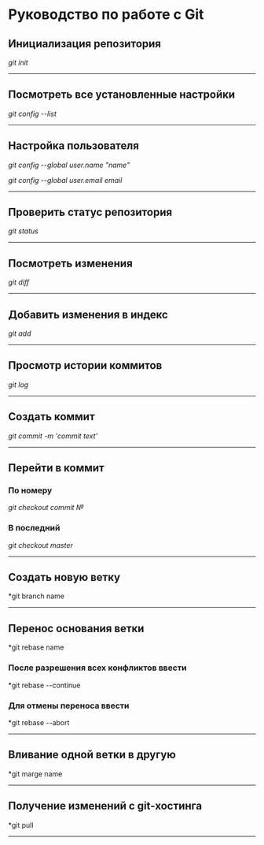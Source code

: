 # Руководство по работе с Git

## Инициализация репозитория
*git init*

---

## Посмотреть все установленные настройки 
*git config --list*

---

## Настройка пользователя
*git config --global user.name "name"*

*git config --global user.email email*

---

## Проверить статус репозитория 
*git status*

---

## Посмотреть изменения 
*git diff*

---

## Добавить изменения в индекс 
*git add*

---

## Просмотр истории коммитов
*git log*

---

## Создать коммит
*git commit -m 'commit text'*

---

## Перейти в коммит
### По номеру
*git checkout commit №*
### В последний
*git checkout master*

---

## Создать новую ветку
*git branch name

---

## Перенос основания ветки
*git rebase name
### После разрешения всех конфликтов ввести 
*git rebase --continue
### Для отмены переноса ввести
*git rebase --abort

---

## Вливание одной ветки в другую
*git marge name

---

## Получение изменений с git-хостинга
*git pull

---
